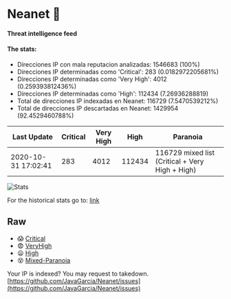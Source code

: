 # Neanet :hocho:
#### Threat intelligence feed
#### The stats:

- Direcciones IP con mala reputacion analizadas: 1546683 (100%)
- Direcciones IP determinadas como 'Critical':  283 (0.0182972205681%)
- Direcciones IP determinadas como 'Very High':  4012 (0.259393812436%)
- Direcciones IP determinadas como 'High':  112434 (7.26936288819)
- Total de direcciones IP indexadas en Neanet:  116729 (7.5470539212%)
- Total de direcciones IP descartadas en Neanet:  1429954 (92.4529460788%)

| Last Update | Critical | Very High | High | Paranoia |
| --- | --- | --- | --- | --- |
| 2020-10-31 17:02:41 | 283 | 4012 | 112434 | 116729 mixed list (Critical + Very High + High)|

![Stats](https://docs.google.com/spreadsheets/d/e/2PACX-1vSnaNMIXVabIpDJjufMlzH7poXnshF3mgd8Is1g9ytUEzVsP5my4Trn8f-xkoLLQ38xpL3HtmUexLo6/pubchart?oid=501124687&format=image)

For the historical stats go to: [link](/stats.csv)
## Raw
- :scream: [Critical](https://raw.githubusercontent.com/JavaGarcia/Neanet/master/blacklists/neanet_critical.txt)
- :fearful: [VeryHigh](https://raw.githubusercontent.com/JavaGarcia/Neanet/master/blacklists/neanet_veryHigh.txtt)
- :frowning: [High](https://raw.githubusercontent.com/JavaGarcia/Neanet/master/blacklists/neanet_high.txt)
- :dizzy_face: [Mixed-Paranoia](https://raw.githubusercontent.com/JavaGarcia/Neanet/master/blacklists/neanet_all.txt)


Your IP is indexed? You may request to takedown. [https://github.com/JavaGarcia/Neanet/issues](https://github.com/JavaGarcia/Neanet/issues)













































































































































































































































































































































































































































































































































































































































































































































































































































































































































































































































































































































































































































































































































































































































































































































































































































































































































































































































































